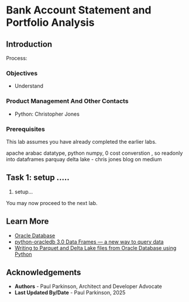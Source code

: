 # Bank Account Statement and Portfolio Analysis

## Introduction

Process:


### Objectives

-  Understand 


### Product Management And Other Contacts

- Python: Christopher Jones

### Prerequisites

This lab assumes you have already completed the earlier labs.




apache arabac datatype, python numpy, 0 cost converstion , so readonly into dataframes parquay delta lake - chris jones blog on medium

## Task 1: setup .....

1. setup...



You may now proceed to the next lab.

## Learn More

* [Oracle Database](https://bit.ly/mswsdatabase)
* [python-oracledb 3.0 Data Frames — a new way to query data](https://medium.com/oracledevs/python-oracledb-3-0-data-frames-a-new-way-to-query-data-4139418bef82)
* [Writing to Parquet and Delta Lake files from Oracle Database using Python](https://levelup.gitconnected.com/writing-to-parquet-and-delta-lake-files-from-oracle-database-using-python-5f7382bfcdc6)


## Acknowledgements
* **Authors** - Paul Parkinson, Architect and Developer Advocate
* **Last Updated By/Date** - Paul Parkinson, 2025

